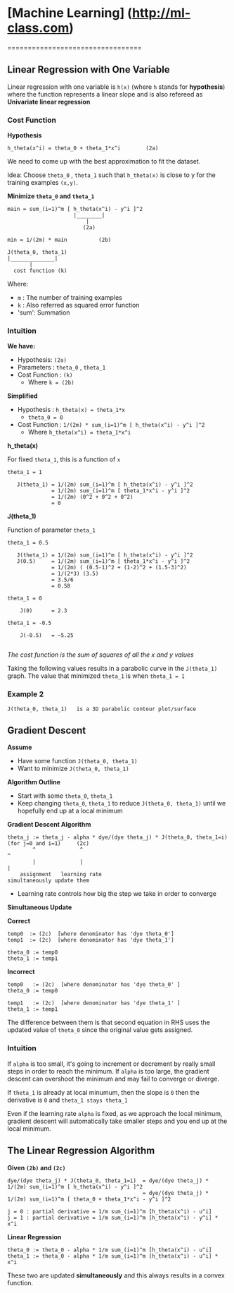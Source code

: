 # [Machine Learning] (http://ml-class.com)

=================================

## Linear Regression with One Variable

Linear regression with one variable is `h(x)` (where `h` stands for **hypothesis**) where the function represents a linear slope and is also refereed as **Univariate linear regression**


### Cost Function

**Hypothesis**

```
h_theta(x^i) = theta_0 + theta_1*x^i        (2a)
```

We need to come up with the best approximation to fit the dataset. 

Idea: Choose `theta_0` , `theta_1` such that `h_theta(x)` is close to y for the training examples `(x,y)`. 

**Minimize `theta_0` and `theta_1`**

```
main = sum_(i=1)^m [ h_theta(x^i) - y^i ]^2  
                     |________|
                         |
                        (2a)    
```
```
min = 1/(2m) * main          (2b)
```
```
J(theta_0, theta_1)
|______________|
       |
  cost function (k)
```


Where:

-  `m` : The number of training examples
-  `k` : Also referred as squared error function
-  'sum': Summation


### Intuition 

**We have:**

- Hypothesis: `(2a)`
- Parameters :   `theta_0` , `theta_1`
- Cost Function : `(k)`
   + Where `k = (2b)`
	
**Simplified**

- Hypothesis : `h_theta(x) = theta_1*x`
 	+ `theta_0 = 0`
- Cost Function : `1/(2m) * sum_(i=1)^m [ h_theta(x^i) - y^i ]^2`
    + Where `h_theta(x^i) = theta_1*x^i`
	

**h_theta(x)**

For fixed `theta_1`, this is a function of `x`

```
theta_1 = 1
   
   J(theta_1) = 1/(2m) sum_(i=1)^m [ h_theta(x^i) - y^i ]^2 
              = 1/(2m) sum_(i=1)^m [ theta_1*x^i - y^i ]^2 
              = 1/(2m) (0^2 + 0^2 + 0^2)
              = 0   
```

**J(theta_1)**

Function of parameter `theta_1`

```
theta_1 = 0.5

   J(theta_1) = 1/(2m) sum_(i=1)^m [ h_theta(x^i) - y^i ]^2 
   J(0.5)     = 1/(2m) sum_(i=1)^m [ theta_1*x^i - y^i ]^2 
              = 1/(2m) ( (0.5-1)^2 + (1-2)^2 + (1.5-3)^2)
              = 1/(2*3) (3.5)   
              = 3.5/6
              = 0.58

theta_1 = 0

    J(0)      = 2.3
	
theta_1 = -0.5

    J(-0.5)   = ~5.25
	
```

*The cost function is the sum of squares of all the x and y values*

Taking the following values results in a parabolic curve in the `J(theta_1)` graph.
The value that minimized `theta_1` is when `theta_1 = 1`

### Example 2

```
J(theta_0, theta_1)   is a 3D parabolic contour plot/surface
```


## Gradient Descent

**Assume**

- Have some function `J(theta_0, theta_1)`
- Want to minimize `J(theta_0, theta_1)`

**Algorithm Outline**

- Start with some `theta_0`, `theta_1`
- Keep changing `theta_0`, `theta_1` to reduce `J(theta_0, theta_1)` until we hopefully end up at a local minimum

**Gradient Descent Algorithm**

```
theta_j := theta_j - alpha * dye/(dye theta_j) * J(theta_0, theta_1=i)    (for j=0 and i=1)     (2c)
        ^              ^                                                         ^
        |              |                                                         |
  	assignment   learning rate                                        simultaneously update them
```


- Learning rate controls how big the step we take in order to converge

**Simultaneous Update**

**Correct**

```
temp0  := (2c)  [where denominator has 'dye theta_0']
temp1  := (2c)  [where denominator has 'dye theta_1']

theta_0 := temp0
theta_1 := temp1
```

**Incorrect**

```
temp0   := (2c)  [where denominator has 'dye theta_0' ]
theta_0 := temp0

temp1   := (2c)  [where denominator has 'dye theta_1' ]
theta_1 := temp1
```

The difference between them is that second equation in RHS uses the updated value of `theta_0` since the original value gets assigned.

### Intuition

If `alpha` is too small, it's going to increment or decrement by really small steps in order to reach the minimum. If `alpha` is too large, the gradient descent can overshoot the minimum and may fail to converge or diverge.

If `theta_1` is already at local minumum, then the slope is `0` then the derivative is `0` and `theta_1 stays theta_1`

Even if the learning rate `alpha` is fixed, as we approach the local minimum, gradient descent will automatically take smaller steps and you end up at the local minimum.


## The Linear Regression Algorithm


**Given `(2b)` and `(2c)`**

```
dye/(dye theta_j) * J(theta_0, theta_1=i)  = dye/(dye theta_j) * 1/(2m) sum_(i=1)^m [ h_theta(x^i) - y^i ]^2 
                                           = dye/(dye theta_j) * 1/(2m) sum_(i=1)^m [ theta_0 + theta_1*x^i - y^i ]^2
															
j = 0 : partial derivative = 1/m sum_(i=1)^m [h_theta(x^i) - u^i]
j = 1 : partial derivative = 1/m sum_(i=1)^m [h_theta(x^i) - y^i] * x^i

```

**Linear Regression**

```
theta_0 := theta_0 - alpha * 1/m sum_(i=1)^m [h_theta(x^i) - u^i]           
theta_1 := theta_0 - alpha * 1/m sum_(i=1)^m [h_theta(x^i) - u^i] * x^i  
```


These two are updated  **simultaneously** and this always results in a convex function.
